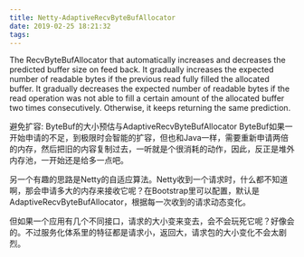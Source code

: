 ```yaml
---
title: Netty-AdaptiveRecvByteBufAllocator
date: 2019-02-25 18:21:32
tags:
---
```



The RecvByteBufAllocator that automatically increases and decreases the predicted buffer size on feed back.
It gradually increases the expected number of readable bytes if the previous read fully filled the allocated buffer. It gradually decreases the expected number of readable bytes if the read operation was not able to fill a certain amount of the allocated buffer two times consecutively. Otherwise, it keeps returning the same prediction.


避免扩容: ByteBuf的大小预估与AdaptiveRecvByteBufAllocator
ByteBuf如果一开始申请的不足，到极限时会智能的扩容，但也和Java一样，需要重新申请两倍的内存，然后把旧的内容复制过去，一听就是个很消耗的动作，因此，反正是堆外内存池，一开始还是给多一点吧。

另一个有趣的思路是Netty的自适应算法。Netty收到一个请求时，什么都不知道啊，那会申请多大的内存来接收它呢？在Bootstrap里可以配置，默认是 AdaptiveRecvByteBufAllocator，根据每一次收到的请求动态变化。

但如果一个应用有几个不同接口，请求的大小变来变去，会不会玩死它呢？好像会的。不过服务化体系里的特征都是请求小，返回大，请求包的大小变化不会太剧烈。
